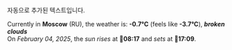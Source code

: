 
자동으로 추가된 텍스트입니다.

<!--START_SECTION:weather:moscow-->
Currently in **Moscow** (RU), the weather is: **-0.7°C** (feels like **-3.7°C**), ***broken clouds***<br/>
On *February 04, 2025*, the *sun rises* at 🌅**08:17** and *sets* at 🌇**17:09**.
<!--END_SECTION:weather-->
